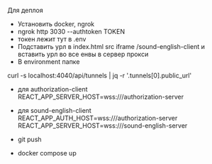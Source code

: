 Для деплоя

- Установить docker, ngrok
- ngrok http 3030 --authtoken TOKEN
- токен лежит тут в .env
- Подставить урл в index.html src iframe <url>/sound-english-client
  и вставить урл во все енвы в сервер прокси
- В environment папке

curl -s localhost:4040/api/tunnels | jq -r '.tunnels[0].public_url'

- для authorization-сlient
  REACT_APP_SERVER_HOST=wss://<url>/authorization-server

- для sound-english-client
  REACT_APP_AUTH_HOST=wss://<url>/authorization-server
  REACT_APP_SERVER_HOST=wss://<url>/sound-english-server

- git push
- docker compose up

